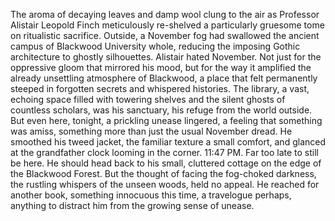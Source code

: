 The aroma of decaying leaves and damp wool clung to the air as Professor Alistair Leopold Finch meticulously re-shelved a particularly gruesome tome on ritualistic sacrifice. Outside, a November fog had swallowed the ancient campus of Blackwood University whole, reducing the imposing Gothic architecture to ghostly silhouettes. Alistair hated November. Not just for the oppressive gloom that mirrored his mood, but for the way it amplified the already unsettling atmosphere of Blackwood, a place that felt permanently steeped in forgotten secrets and whispered histories. The library, a vast, echoing space filled with towering shelves and the silent ghosts of countless scholars, was his sanctuary, his refuge from the world outside. But even here, tonight, a prickling unease lingered, a feeling that something was amiss, something more than just the usual November dread. He smoothed his tweed jacket, the familiar texture a small comfort, and glanced at the grandfather clock looming in the corner. 11:47 PM. Far too late to still be here. He should head back to his small, cluttered cottage on the edge of the Blackwood Forest. But the thought of facing the fog-choked darkness, the rustling whispers of the unseen woods, held no appeal. He reached for another book, something innocuous this time, a travelogue perhaps, anything to distract him from the growing sense of unease.

